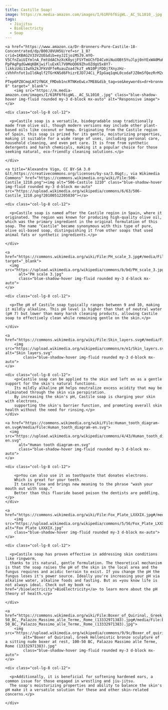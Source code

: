 ```yaml
---
title: Castille Soap!
image: https://m.media-amazon.com/images/I/61RF6f6igWL._AC_SL1010_.jpg
tags:
  - Jiujitsu
  - BioElectricty
  - Soap
---
```



<div class="row">

  <div class="col-lg-4 col-12">

    <a href="https://www.amazon.ca/Dr-Bronners-Pure-Castile-18-Concentrated/dp/B00J8VUH5U/ref=sr_1_8?crid=1KBAG2V33V2UE&dib=eyJ2IjoiMSJ9.mYO-V5CfnZaiUIYmlnA_FmtUdAChzXcK0ycjFSYTmUChfD4CvHiNuUOBt5YuJlpj0nYExWA0MuHEs8yj4UXgNaRTZbwkH3ggyNPzaI9DETBsCgRfJgV-PpPAqPgdGwWqKBKjwifluExKl7V0MoQO69ZhvOZdgU5x8Y7-likkiU4i1IwXk2kJFkVdFfeRuauZoa47kzT_eN10PjFDDj7XnyzHz-cVhhFnfot1uIldAqlf2TGrKNSd6FhizrEJD7J4Ci_PIpGaq1qmL0codaFJZ0mSfQezRrM2oa3RfzKtbMU.--PTep6PZ8CmqLH72fNGX_FMDob1ncRTNKeEwLv7ME8&dib_tag=se&keywords=dr+bronner%27s+castile+soap+mint&qid=1724076037&refinements=p_85%3A5690392011&rnid=5690384011&rps=1&sprefix=dr+bronner%27s+castile+soap+mint%2Caps%2C95&sr=8-8" target="_blank">
        <img src="https://m.media-amazon.com/images/I/61RF6f6igWL._AC_SL1010_.jpg" class="blue-shadow-hover img-fluid rounded my-3 d-block mx-auto" alt="Responsive image">
    </a>

  </div>

    <div class="col-lg-8 col-12">

      <p>Castile soap is a versatile, biodegradable soap traditionally made from olive oil, though modern versions may include other plant-based oils like coconut or hemp. Originating from the Castile region of Spain, this soap is prized for its gentle, moisturizing properties, making it suitable for a wide range of uses, including personal care, household cleaning, and even pet care. It is free from synthetic detergents and harsh chemicals, making it a popular choice for those seeking natural, eco-friendly cleaning solutions.</p>

    </div>

</div>

<div class="row">

  <div class="col-lg-4 col-12">

    <a title="Alexandre Vigo, CC BY-SA 3.0 &lt;https://creativecommons.org/licenses/by-sa/3.0&gt;, via Wikimedia Commons" href="https://commons.wikimedia.org/wiki/File:506-Castile_1210.png"><img alt="506-Castile 1210" class="blue-shadow-hover img-fluid rounded my-3 d-block mx-auto" src="https://upload.wikimedia.org/wikipedia/commons/6/63/506-Castile_1210.png?20100512205830"></a>

  </div>

    <div class="col-lg-8 col-12">

      <p>Castile soap is named after the Castile region in Spain, where it originated. The region was known for producing high-quality olive oil, which was the primary ingredient in the original formulation of this soap. The name "Castile" became synonymous with this type of pure, olive oil-based soap, distinguishing it from other soaps that used animal fats or synthetic ingredients.</p>

    </div>

</div>

<div class="row">

  <div class="col-lg-4 col-12">

    <a href="https://commons.wikimedia.org/wiki/File:PH_scale_3.jpg#/media/File:PH_scale_3.jpg" target="_blank">
      <img src="https://upload.wikimedia.org/wikipedia/commons/b/bd/PH_scale_3.jpg" 
          alt="PH scale 3.jpg" 
          class="blue-shadow-hover img-fluid rounded my-3 d-block mx-auto">
    </a>

  </div>

    <div class="col-lg-8 col-12">

      <p>The pH of Castile soap typically ranges between 9 and 10, making it mildly alkaline. This pH level is higher than that of neutral water (pH 7) but lower than many harsh cleaning products, allowing Castile soap to effectively clean while remaining gentle on the skin.</p>

    </div>

</div>

<div class="row">

  <div class="col-lg-4 col-12">

    <a href="https://commons.wikimedia.org/wiki/File:Skin_layers.svg#/media/File:Skin_layers.svg">
        <img src="https://upload.wikimedia.org/wikipedia/commons/e/e1/Skin_layers.svg" alt="Skin layers.svg" 
            class="blue-shadow-hover img-fluid rounded my-3 d-block mx-auto">
    </a>

  </div>

    <div class="col-lg-8 col-12">
        <p>Castile soap can be applied to the skin and left on as a gentle support for the skin's natural functions. 
        Its mildly alkaline pH helps neutralize excess acidity that may be eliminated through the skin via perspiration. 
        By increasing the skin's pH, Castile soap is charging your skin with electrons, 
        supporting the skin's barrier function, and promoting overall skin health without the need for rinsing.</p>
    </div>

</div>

<div class="row">

  <div class="col-lg-4 col-12">

    <a href="https://commons.wikimedia.org/wiki/File:Human_tooth_diagram-en.svg#/media/File:Human_tooth_diagram-en.svg">
      <img src="https://upload.wikimedia.org/wikipedia/commons/4/43/Human_tooth_diagram-en.svg" 
          alt="Human tooth diagram-en.svg" 
          class="blue-shadow-hover img-fluid rounded my-3 d-block mx-auto">
    </a>

  </div>

    <div class="col-lg-8 col-12">

        <p>You can also use it as toothpaste that donates electrons. 
        Which is great for your teeth. 
        It tastes fine and brings new meaning to the phrase "wash your mouth out with soap." 
        Better than this fluoride based poison the dentists are peddling.</p>
    </div>

</div>

<div class="row">

  <div class="col-lg-4 col-12">

    <a href="https://commons.wikimedia.org/wiki/File:Fox_Plate_LXXXIX.jpg#/media/File:Fox_Plate_LXXXIX.jpg">
        <img src="https://upload.wikimedia.org/wikipedia/commons/5/56/Fox_Plate_LXXXIX.jpg" alt="Fox Plate LXXXIX.jpg" 
        class="blue-shadow-hover img-fluid rounded my-3 d-block mx-auto">
    </a>

  </div>

    <div class="col-lg-8 col-12">

      <p>Castile soap has proven effective in addressing skin conditions like ringworm, 
      thanks to its natural, gentle formulation. The theoretical mechanism is that the soap raises the pH of the skin in the local area and the fungus requires and acidic terrain to exist. If you change the pH the fungus loses it's power source. Ideally you're increasing your pH via alkaline water, alkaline foods and fasting. But as =you know life is not always ideal. Check out my book <a href="/bioelectricity">BioElectricity</a> to learn more about the pH theory of health.</p>

    </div>

</div>

<div class="row">

  <div class="col-lg-4 col-12">

    <a href="https://commons.wikimedia.org/wiki/File:Boxer_of_Quirinal,_Greek_Hellenistic_bronze_sculpture_of_a_sitting_nude_boxer_at_rest,_100-50_BC,_Palazzo_Massimo_alle_Terme,_Rome_(13332971383).jpg#/media/File:Boxer_of_Quirinal,_Greek_Hellenistic_bronze_sculpture_of_a_sitting_nude_boxer_at_rest,_100-50_BC,_Palazzo_Massimo_alle_Terme,_Rome_(13332971383).jpg">
        <img src="https://upload.wikimedia.org/wikipedia/commons/9/9c/Boxer_of_quirinalHurtEar.jpg" 
            alt="Boxer of Quirinal, Greek Hellenistic bronze sculpture of a sitting nude boxer at rest, 100-50 BC, Palazzo Massimo alle Terme, Rome (13332971383).jpg" 
            class="blue-shadow-hover img-fluid rounded my-3 d-block mx-auto">
    </a>
    
  </div>

    <div class="col-lg-8 col-12">

      <p>Additionally, it is beneficial for softening hardened ears, a common issue for those engaged in wrestling and jiu-jitsu. 
      The soap's moisturizing properties and ability to balance the skin's pH make it a versatile solution for these and other skin-related concerns.</p>

    </div>

</div>
